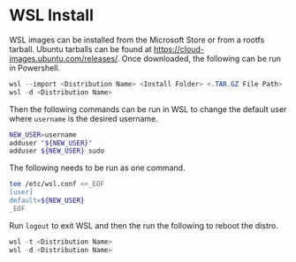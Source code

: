 # WSL Install

WSL images can be installed from the Microsoft Store or from a rootfs tarball. Ubuntu tarballs can be found at <https://cloud-images.ubuntu.com/releases/>. Once downloaded, the following can be run in Powershell.

```powershell
wsl --import <Distribution Name> <Install Folder> <.TAR.GZ File Path>
wsl -d <Distribution Name>
```

Then the following commands can be run in WSL to change the default user where `username` is the desired username.

```sh
NEW_USER=username
adduser "${NEW_USER}"
adduser ${NEW_USER} sudo
```

The following needs to be run as one command.

```sh
tee /etc/wsl.conf <<_EOF
[user]
default=${NEW_USER}
_EOF
```

Run `logout` to exit WSL and then the run the following to reboot the distro.

```powershell
wsl -t <Distribution Name>
wsl -d <Distribution Name>
```
